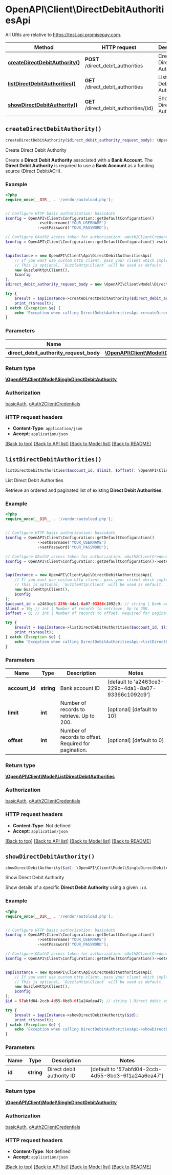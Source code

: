 # OpenAPI\Client\DirectDebitAuthoritiesApi

All URIs are relative to https://test.api.promisepay.com.

Method | HTTP request | Description
------------- | ------------- | -------------
[**createDirectDebitAuthority()**](DirectDebitAuthoritiesApi.md#createDirectDebitAuthority) | **POST** /direct_debit_authorities | Create Direct Debit Authority
[**listDirectDebitAuthorities()**](DirectDebitAuthoritiesApi.md#listDirectDebitAuthorities) | **GET** /direct_debit_authorities | List Direct Debit Authorities
[**showDirectDebitAuthority()**](DirectDebitAuthoritiesApi.md#showDirectDebitAuthority) | **GET** /direct_debit_authorities/{id} | Show Direct Debit Authority


## `createDirectDebitAuthority()`

```php
createDirectDebitAuthority($direct_debit_authority_request_body): \OpenAPI\Client\Model\SingleDirectDebitAuthority
```

Create Direct Debit Authority

Create a **Direct Debit Authority** associated with a **Bank Account**. The **Direct Debit Authority** is required to use a **Bank Account** as a funding source (Direct Debit/ACH).

### Example

```php
<?php
require_once(__DIR__ . '/vendor/autoload.php');


// Configure HTTP basic authorization: basicAuth
$config = OpenAPI\Client\Configuration::getDefaultConfiguration()
              ->setUsername('YOUR_USERNAME')
              ->setPassword('YOUR_PASSWORD');

// Configure OAuth2 access token for authorization: oAuth2ClientCredentials
$config = OpenAPI\Client\Configuration::getDefaultConfiguration()->setAccessToken('YOUR_ACCESS_TOKEN');


$apiInstance = new OpenAPI\Client\Api\DirectDebitAuthoritiesApi(
    // If you want use custom http client, pass your client which implements `GuzzleHttp\ClientInterface`.
    // This is optional, `GuzzleHttp\Client` will be used as default.
    new GuzzleHttp\Client(),
    $config
);
$direct_debit_authority_request_body = new \OpenAPI\Client\Model\DirectDebitAuthorityRequestBody(); // \OpenAPI\Client\Model\DirectDebitAuthorityRequestBody

try {
    $result = $apiInstance->createDirectDebitAuthority($direct_debit_authority_request_body);
    print_r($result);
} catch (Exception $e) {
    echo 'Exception when calling DirectDebitAuthoritiesApi->createDirectDebitAuthority: ', $e->getMessage(), PHP_EOL;
}
```

### Parameters

Name | Type | Description  | Notes
------------- | ------------- | ------------- | -------------
 **direct_debit_authority_request_body** | [**\OpenAPI\Client\Model\DirectDebitAuthorityRequestBody**](../Model/DirectDebitAuthorityRequestBody.md)|  |

### Return type

[**\OpenAPI\Client\Model\SingleDirectDebitAuthority**](../Model/SingleDirectDebitAuthority.md)

### Authorization

[basicAuth](../../README.md#basicAuth), [oAuth2ClientCredentials](../../README.md#oAuth2ClientCredentials)

### HTTP request headers

- **Content-Type**: `application/json`
- **Accept**: `application/json`

[[Back to top]](#) [[Back to API list]](../../README.md#endpoints)
[[Back to Model list]](../../README.md#models)
[[Back to README]](../../README.md)

## `listDirectDebitAuthorities()`

```php
listDirectDebitAuthorities($account_id, $limit, $offset): \OpenAPI\Client\Model\ListDirectDebitAuthorities
```

List Direct Debit Authorities

Retrieve an ordered and paginated list of existing **Direct Debit Authorities**.

### Example

```php
<?php
require_once(__DIR__ . '/vendor/autoload.php');


// Configure HTTP basic authorization: basicAuth
$config = OpenAPI\Client\Configuration::getDefaultConfiguration()
              ->setUsername('YOUR_USERNAME')
              ->setPassword('YOUR_PASSWORD');

// Configure OAuth2 access token for authorization: oAuth2ClientCredentials
$config = OpenAPI\Client\Configuration::getDefaultConfiguration()->setAccessToken('YOUR_ACCESS_TOKEN');


$apiInstance = new OpenAPI\Client\Api\DirectDebitAuthoritiesApi(
    // If you want use custom http client, pass your client which implements `GuzzleHttp\ClientInterface`.
    // This is optional, `GuzzleHttp\Client` will be used as default.
    new GuzzleHttp\Client(),
    $config
);
$account_id = a2463ce3-229b-4da1-8a07-93366c1092c9; // string | Bank account ID
$limit = 10; // int | Number of records to retrieve. Up to 200.
$offset = 0; // int | Number of records to offset. Required for pagination.

try {
    $result = $apiInstance->listDirectDebitAuthorities($account_id, $limit, $offset);
    print_r($result);
} catch (Exception $e) {
    echo 'Exception when calling DirectDebitAuthoritiesApi->listDirectDebitAuthorities: ', $e->getMessage(), PHP_EOL;
}
```

### Parameters

Name | Type | Description  | Notes
------------- | ------------- | ------------- | -------------
 **account_id** | **string**| Bank account ID | [default to &#39;a2463ce3-229b-4da1-8a07-93366c1092c9&#39;]
 **limit** | **int**| Number of records to retrieve. Up to 200. | [optional] [default to 10]
 **offset** | **int**| Number of records to offset. Required for pagination. | [optional] [default to 0]

### Return type

[**\OpenAPI\Client\Model\ListDirectDebitAuthorities**](../Model/ListDirectDebitAuthorities.md)

### Authorization

[basicAuth](../../README.md#basicAuth), [oAuth2ClientCredentials](../../README.md#oAuth2ClientCredentials)

### HTTP request headers

- **Content-Type**: Not defined
- **Accept**: `application/json`

[[Back to top]](#) [[Back to API list]](../../README.md#endpoints)
[[Back to Model list]](../../README.md#models)
[[Back to README]](../../README.md)

## `showDirectDebitAuthority()`

```php
showDirectDebitAuthority($id): \OpenAPI\Client\Model\SingleDirectDebitAuthority
```

Show Direct Debit Authority

Show details of a specific **Direct Debit Authority** using a given `:id`.

### Example

```php
<?php
require_once(__DIR__ . '/vendor/autoload.php');


// Configure HTTP basic authorization: basicAuth
$config = OpenAPI\Client\Configuration::getDefaultConfiguration()
              ->setUsername('YOUR_USERNAME')
              ->setPassword('YOUR_PASSWORD');

// Configure OAuth2 access token for authorization: oAuth2ClientCredentials
$config = OpenAPI\Client\Configuration::getDefaultConfiguration()->setAccessToken('YOUR_ACCESS_TOKEN');


$apiInstance = new OpenAPI\Client\Api\DirectDebitAuthoritiesApi(
    // If you want use custom http client, pass your client which implements `GuzzleHttp\ClientInterface`.
    // This is optional, `GuzzleHttp\Client` will be used as default.
    new GuzzleHttp\Client(),
    $config
);
$id = 57abfd04-2ccb-4d55-8bd3-6f1a24a6ea47; // string | Direct debit authority ID

try {
    $result = $apiInstance->showDirectDebitAuthority($id);
    print_r($result);
} catch (Exception $e) {
    echo 'Exception when calling DirectDebitAuthoritiesApi->showDirectDebitAuthority: ', $e->getMessage(), PHP_EOL;
}
```

### Parameters

Name | Type | Description  | Notes
------------- | ------------- | ------------- | -------------
 **id** | **string**| Direct debit authority ID | [default to &#39;57abfd04-2ccb-4d55-8bd3-6f1a24a6ea47&#39;]

### Return type

[**\OpenAPI\Client\Model\SingleDirectDebitAuthority**](../Model/SingleDirectDebitAuthority.md)

### Authorization

[basicAuth](../../README.md#basicAuth), [oAuth2ClientCredentials](../../README.md#oAuth2ClientCredentials)

### HTTP request headers

- **Content-Type**: Not defined
- **Accept**: `application/json`

[[Back to top]](#) [[Back to API list]](../../README.md#endpoints)
[[Back to Model list]](../../README.md#models)
[[Back to README]](../../README.md)
